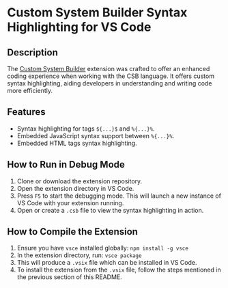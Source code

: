 # Custom System Builder Syntax Highlighting for VS Code

## Description

The
[Custom System Builder](https://gitlab.com/custom-system-builder/custom-system-builder)
extension was crafted to offer an enhanced coding experience when working with
the CSB language. It offers custom syntax highlighting, aiding developers in
understanding and writing code more efficiently.

## Features

- Syntax highlighting for tags `${...}$` and `%{...}%`.
- Embedded JavaScript syntax support between `%{...}%`.
- Embedded HTML tags syntax highlighting.

## How to Run in Debug Mode

1. Clone or download the extension repository.
2. Open the extension directory in VS Code.
3. Press `F5` to start the debugging mode. This will launch a new instance of VS
   Code with your extension running.
4. Open or create a `.csb` file to view the syntax highlighting in action.

## How to Compile the Extension

1. Ensure you have `vsce` installed globally: `npm install -g vsce`
2. In the extension directory, run: `vsce package`
3. This will produce a `.vsix` file which can be installed in VS Code.
4. To install the extension from the `.vsix` file, follow the steps mentioned in
   the previous section of this README.
